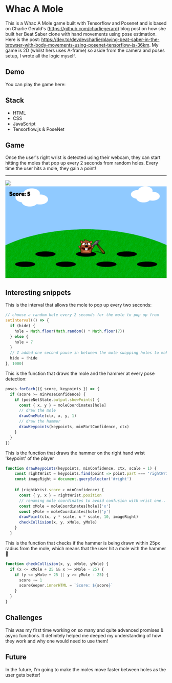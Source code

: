 # Whac A Mole 

This is a Whac A Mole game built with Tensorflow and Posenet and is based on Charlie Gerald's (https://github.com/charliegerard) blog post on how she built her Beat Saber clone with hand movements using pose estimation. Here is the post:  https://dev.to/devdevcharlie/playing-beat-saber-in-the-browser-with-body-movements-using-posenet-tensorflow-js-36km.
My game is 2D (whilst hers uses A-frame) so aside from the camera and poses setup, I wrote all the logic myself. 

## Demo

You can play the game here: 

## Stack

- HTML
- CSS
- JavaScript
- Tensorflow.js & PoseNet

## Game

Once the user's right wrist is detected using their webcam, they can start hitting the moles that pop up every 2 seconds from random holes. Every time the user hits a mole, they gain a point!

----

<img src="assets/giphy.gif" height=400>
<img src="assets/visual.png">


## Interesting snippets

This is the interval that allows the mole to pop up every two seconds:

```javascript
// choose a random hole every 2 seconds for the mole to pop up from
setInterval(() => {
  if (hide) {
    hole = Math.floor(Math.random() * Math.floor(7))
  } else {
    hole = 7
  }
  // I added one second pause in between the mole swapping holes to make the game more 'realistic'
  hide = !hide
}, 1000) 
```

This is the function that draws the mole and the hammer at every pose detection:

```javascript
poses.forEach(({ score, keypoints }) => {
  if (score >= minPoseConfidence) {
    if (poseNetState.output.showPoints) {
      const { x, y } = moleCoordinates[hole]
      // draw the mole
      drawOneMole(ctx, x, y, 1)
      // draw the hammer
      drawKeypoints(keypoints, minPartConfidence, ctx)
    }
  }
})
```

This is the function that draws the hammer on the right hand wrist 'keypoint' of the player

```javascript
function drawKeypoints(keypoints, minConfidence, ctx, scale = 1) {
    const rightWrist = keypoints.find(point => point.part === 'rightWrist')
    const imageRight = document.querySelector('#right')
    
    if (rightWrist.score > minConfidence) {
      const { y, x } = rightWrist.position
      // renaming mole coordinates to avoid confusion with wrist one..
      const xMole = moleCoordinates[hole]['x']
      const yMole = moleCoordinates[hole]['y']
      drawPoint(ctx, y * scale, x * scale, 10, imageRight)
      checkCollision(x, y, xMole, yMole)
    }
  }
```

This is the function that checks if the hammer is being drawn within 25px radius from the mole, which means that the user hit a mole with the hammer 🔨

```javascript
function checkCollision(x, y, xMole, yMole) {
  if (x <= xMole + 25 && x >= xMole - 25) {
    if (y <= yMole + 25 || y >= yMole - 25) {
      score += 1
      scoreKeeper.innerHTML = `Score: ${score}`
    }
  }
}
```

## Challenges

This was my first time working on so many and quite advanced promises & async functions. It definitely helped me deeped my understanding of how they work and why one would need to use them!

## Future

In the future, I'm going to make the moles move faster between holes as the user gets better!





